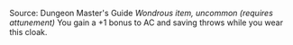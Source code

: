 Source: Dungeon Master's Guide
*Wondrous item, uncommon (requires attunement)*
You gain a +1 bonus to AC and saving throws while you wear this cloak.